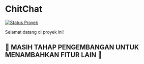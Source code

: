 # ChitChat

[![Status Proyek](https://img.shields.io/badge/status-MASIH%20TAHAM%20PENGEMBANGAN-orange)](https://github.com/username/reponya)

Selamat datang di proyek ini!

## 🚧 MASIH TAHAP PENGEMBANGAN UNTUK MENAMBAHKAN FITUR LAIN 🚧
